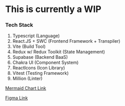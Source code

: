 # This is currently a WIP

### Tech Stack
1. Typescript (Language)
2. React.JS + SWC (Frontend Framework + Transpiler)
3. Vite (Build Tool)
4. Redux w/ Redux Toolkit (State Management)
5. Supabase (Backend BaaS)
6. Chakra UI (Component System)
7. ReactIcons (Icon Library)
7. Vitest (Testing Framework)
8. Million (Linter)

[Mermaid Chart Link](https://www.mermaidchart.com/app/projects/2168d107-6130-4799-8616-6ee766922aa4/diagrams/d55e78f7-a8b0-4b8a-8729-ff5316f82988/version/v0.1/edit)

[Figma Link](https://www.figma.com/design/PK57wdmbNtQelVFWXdBKTP/Tincan-App?node-id=2102-179&t=uZA1UKqGMv6R6wOq-1)